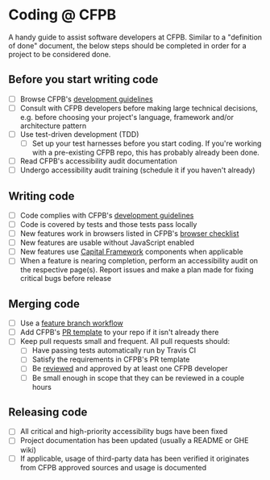 # Coding @ CFPB

A handy guide to assist software developers at CFPB.
Similar to a "definition of done" document, the below steps should be completed in order for a project to be considered done.

## Before you start writing code

- [ ] Browse CFPB's [development guidelines](https://github.com/cfpb/development)
- [ ] Consult with CFPB developers before making large technical decisions, e.g. before choosing your project's language, framework and/or architecture pattern
- [ ] Use test-driven development (TDD)
  - [ ] Set up your test harnesses before you start coding. If you're working with a pre-existing CFPB repo, this has probably already been done.
- [ ] Read CFPB's accessibility audit documentation
- [ ] Undergo accessibility audit training (schedule it if you haven't already)

## Writing code

- [ ] Code complies with CFPB's [development guidelines](https://github.com/cfpb/development)
- [ ] Code is covered by tests and those tests pass locally
- [ ] New features work in browsers listed in CFPB's [browser checklist](/tools/browser-checklist.md)
- [ ] New features are usable without JavaScript enabled
- [ ] New features use [Capital Framework](https://cfpb.github.io/capital-framework/) components when applicable
- [ ] When a feature is nearing completion, perform an accessibility audit on the respective page(s). Report issues and make a plan made for fixing critical bugs before release

## Merging code

- [ ] Use a [feature branch workflow](https://www.atlassian.com/git/tutorials/comparing-workflows/feature-branch-workflow)
- [ ] Add CFPB's [PR template](/.github/PULL_REQUEST_TEMPLATE.md) to your repo if it isn't already there
- [ ] Keep pull requests small and frequent. All pull requests should:
  - [ ] Have passing tests automatically run by Travis CI
  - [ ] Satisfy the requirements in CFPB's PR template
  - [ ] Be [reviewed](/guides/code-reviews.md) and approved by at least one CFPB developer
  - [ ] Be small enough in scope that they can be reviewed in a couple hours

## Releasing code

- [ ] All critical and high-priority accessibility bugs have been fixed
- [ ] Project documentation has been updated (usually a README or GHE wiki)
- [ ] If applicable, usage of third-party data has been verified it originates from CFPB approved sources and usage is documented

